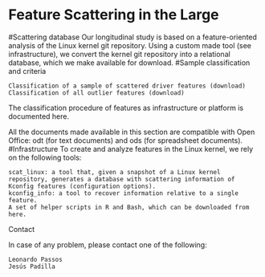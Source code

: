 # Feature Scattering in the Large

#Scattering database
Our longitudinal study is based on a feature-oriented analysis of the Linux kernel git repository. Using a custom made tool (see infrastructure), we convert the kernel git repository into a relational database, which we make available for download.
#Sample classification and criteria

    Classification of a sample of scattered driver features (download)
    Classification of all outlier features (download) 

The classification procedure of features as infrastructure or platform is documented here.

All the documents made available in this section are compatible with Open Office: odt (for text documents) and ods (for spreadsheet documents).
#Infrastructure
To create and analyze features in the Linux kernel, we rely on the following tools:

    scat_linux: a tool that, given a snapshot of a Linux kernel repository, generates a database with scattering information of Kconfig features (configuration options).
    kconfig_info: a tool to recover information relative to a single feature.
    A set of helper scripts in R and Bash, which can be downloaded from here. 

Contact

In case of any problem, please contact one of the following:

    Leonardo Passos
    Jesús Padilla 